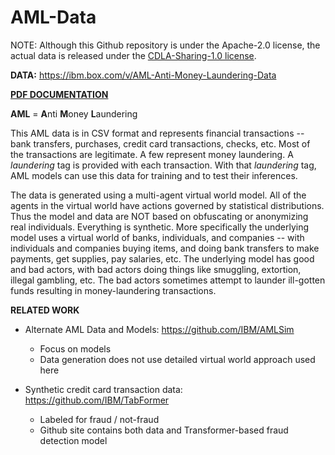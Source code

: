 # AML-Data
NOTE:  Although this Github repository is under the Apache-2.0 license, the actual data is released under the [CDLA-Sharing-1.0 license](https://spdx.org/licenses/CDLA-Sharing-1.0.html).

**DATA:**  https://ibm.box.com/v/AML-Anti-Money-Laundering-Data

**[PDF DOCUMENTATION](https://ibm.box.com/v/AML-Anti-Money-Laundering-Data/file/780515045707)**

**AML** = **A**nti **M**oney **L**aundering

This AML data is in CSV format and represents financial transactions -- bank transfers, purchases, credit card transactions, checks, etc.  Most of the transactions are legitimate.  A few represent money laundering.  A *laundering* tag is provided with each transaction.  With that *laundering* tag, AML models can use this data for training and to test their inferences.

The data is generated using a multi-agent virtual world model.  All of the agents in the virtual world have actions governed by statistical distributions.  Thus the model and data are NOT based on obfuscating or anonymizing real individuals.  Everything is synthetic.  More specifically the underlying model uses a virtual world of banks, individuals, and companies -- with individuals and companies buying items, and doing bank transfers to make payments, get supplies, pay salaries, etc.  The underlying model has good and bad actors, with bad actors doing things like smuggling, extortion, illegal gambling, etc.  The bad actors sometimes attempt to launder ill-gotten funds resulting in money-laundering transactions.  

**RELATED WORK**
* Alternate AML Data and Models:  https://github.com/IBM/AMLSim 
     * Focus on models
     * Data generation does not use detailed virtual world approach used here

* Synthetic credit card transaction data:  https://github.com/IBM/TabFormer 
     * Labeled for fraud / not-fraud
     * Github site contains both data and Transformer-based fraud detection model
